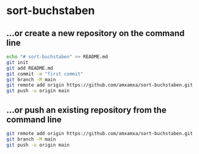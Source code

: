 # sort-buchstaben
## …or create a new repository on the command line
```sh
echo "# sort-buchstaben" >> README.md
git init
git add README.md
git commit -m "first commit"
git branch -M main
git remote add origin https://github.com/amxamxa/sort-buchstaben.git
git push -u origin main
```

## …or push an existing repository from the command line
```sh
git remote add origin https://github.com/amxamxa/sort-buchstaben.git
git branch -M main
git push -u origin main
```

